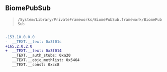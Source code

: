 ## BiomePubSub

> `/System/Library/PrivateFrameworks/BiomePubSub.framework/BiomePubSub`

```diff

-153.10.0.0.0
-  __TEXT.__text: 0x3f01c
+165.2.0.2.0
+  __TEXT.__text: 0x3f014
   __TEXT.__auth_stubs: 0xa20
   __TEXT.__objc_methlist: 0x5464
   __TEXT.__const: 0xcc8

```

